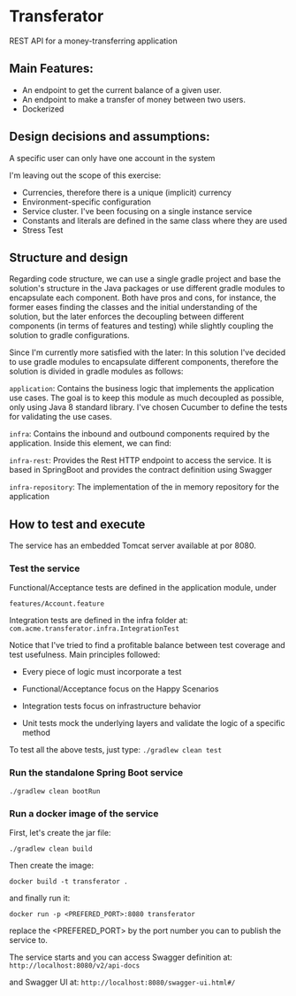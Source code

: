 # Transferator
REST API for a money-transferring application

## Main Features:
- An endpoint to get the current balance of a given user.
- An endpoint to make a transfer of money between two users.
- Dockerized
 
## Design decisions and assumptions:
A specific user can only have one account in the system

I'm leaving out the scope of this exercise:
- Currencies, therefore there is a unique (implicit) currency
- Environment-specific configuration
- Service cluster. I've been focusing on a single instance service
- Constants and literals are defined in the same class where they are used
- Stress Test

## Structure and design
Regarding code structure, we can use a single gradle project and base the solution's structure in the Java packages 
or use different gradle modules to encapsulate each component. Both have pros and cons, for instance, 
the former eases finding the classes and the initial understanding of the solution, but the later 
enforces the decoupling between different components (in terms of features and testing) 
while slightly coupling the solution to gradle configurations.

Since I'm currently more satisfied with the later: In this solution I've decided to use gradle modules 
to encapsulate different components, therefore the solution is divided in gradle modules as follows:

`application`: Contains the business logic that implements the application use cases. 
The goal is to keep this module as much decoupled as possible, only using Java 8 standard library.
I've chosen Cucumber to define the tests for validating the use cases.

`infra`: Contains the inbound and outbound components required by the application. Inside this element, we can find:

`infra-rest`: Provides the Rest HTTP endpoint to access the service. It is based in SpringBoot and provides the contract
definition using Swagger

`infra-repository`: The implementation of the in memory repository for the application

## How to test and execute
The service has an embedded Tomcat server available at por 8080.

### Test the service
Functional/Acceptance tests are defined in the application module, under 

`features/Account.feature`

Integration tests are defined in the infra folder at:
`com.acme.transferator.infra.IntegrationTest`

Notice that I've tried to find a profitable balance between test coverage and test usefulness. 
Main principles followed:

- Every piece of logic must incorporate a test

- Functional/Acceptance focus on the Happy Scenarios

- Integration tests focus on infrastructure behavior

- Unit tests mock the underlying layers and validate the logic of a specific method

To test all the above tests, just type:
`./gradlew clean test`

### Run the standalone Spring Boot service
`./gradlew clean bootRun`

### Run a docker image of the service
First, let's create the jar file:

`./gradlew clean build`

Then create the image:

`docker build -t transferator .`

and finally run it:

`docker run -p <PREFERED_PORT>:8080 transferator`

replace the <PREFERED_PORT> by the port number you can to publish the service to.

The service starts and you can access Swagger definition at:
`http://localhost:8080/v2/api-docs`

and Swagger UI at:
`http://localhost:8080/swagger-ui.html#/`
